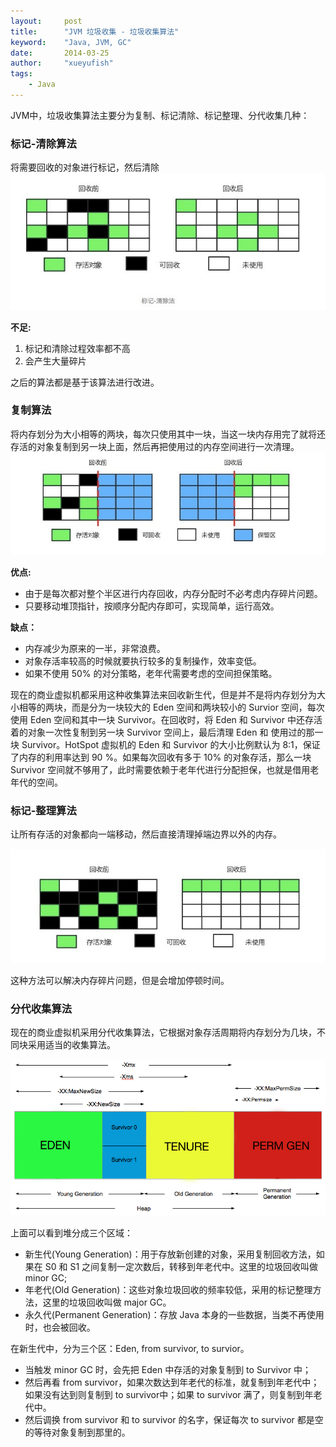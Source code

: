 ```yaml
---
layout:     post
title:      "JVM 垃圾收集 - 垃圾收集算法"
keyword:    "Java, JVM, GC"
date:       2014-03-25
author:     "xueyufish"
tags:
    - Java
---
```


JVM中，垃圾收集算法主要分为复制、标记清除、标记整理、分代收集几种：

### 标记-清除算法

将需要回收的对象进行标记，然后清除
![标记清除法.jpg](/assets/attachment/jvm-gc-algorithm/a4248c4b-6c1d-4fb8-a557-86da92d3a294.jpg)

**不足:**

1. 标记和清除过程效率都不高
2. 会产生大量碎片

之后的算法都是基于该算法进行改进。

### 复制算法

将内存划分为大小相等的两块，每次只使用其中一块，当这一块内存用完了就将还存活的对象复制到另一块上面，然后再把使用过的内存空间进行一次清理。
![复制算法.jpg](/assets/attachment/jvm-gc-algorithm/e6b733ad-606d-4028-b3e8-83c3a73a3797.jpg)

**优点:**
* 由于是每次都对整个半区进行内存回收，内存分配时不必考虑内存碎片问题。
* 只要移动堆顶指针，按顺序分配内存即可，实现简单，运行高效。

**缺点：**
* 内存减少为原来的一半，非常浪费。
* 对象存活率较高的时候就要执行较多的复制操作，效率变低。
* 如果不使用 50% 的对分策略，老年代需要考虑的空间担保策略。

现在的商业虚拟机都采用这种收集算法来回收新生代，但是并不是将内存划分为大小相等的两块，而是分为一块较大的 Eden 空间和两块较小的 Survior 空间，每次使用 Eden 空间和其中一块 Survivor。在回收时，将 Eden 和 Survivor 中还存活着的对象一次性复制到另一块 Survivor 空间上，最后清理 Eden 和 使用过的那一块 Survivor。HotSpot 虚拟机的 Eden 和 Survivor 的大小比例默认为 8:1，保证了内存的利用率达到 90 %。如果每次回收有多于 10% 的对象存活，那么一块 Survivor 空间就不够用了，此时需要依赖于老年代进行分配担保，也就是借用老年代的空间。

### 标记-整理算法

让所有存活的对象都向一端移动，然后直接清理掉端边界以外的内存。

![标记-整理算法.jpg](/assets/attachment/jvm-gc-algorithm/902b83ab-8054-4bd2-898f-9a4a0fe52830.jpg)

这种方法可以解决内存碎片问题，但是会增加停顿时间。

### 分代收集算法

现在的商业虚拟机采用分代收集算法，它根据对象存活周期将内存划分为几块，不同块采用适当的收集算法。

![分代收集算法.jpg](/assets/attachment/jvm-gc-algorithm/341412-20170310111906594-1376910719.png)

上面可以看到堆分成三个区域：

* 新生代(Young Generation)：用于存放新创建的对象，采用复制回收方法，如果在 S0 和 S1 之间复制一定次数后，转移到年老代中。这里的垃圾回收叫做 minor GC;
* 年老代(Old Generation)：这些对象垃圾回收的频率较低，采用的标记整理方法，这里的垃圾回收叫做 major GC。
* 永久代(Permanent Generation)：存放 Java 本身的一些数据，当类不再使用时，也会被回收。

在新生代中，分为三个区：Eden, from survivor, to survior。

* 当触发 minor GC 时，会先把 Eden 中存活的对象复制到 to Survivor 中；
* 然后再看 from survivor，如果次数达到年老代的标准，就复制到年老代中；如果没有达到则复制到 to survivor中；如果 to survivor 满了，则复制到年老代中。
* 然后调换 from survivor 和 to survivor 的名字，保证每次 to survivor 都是空的等待对象复制到那里的。
